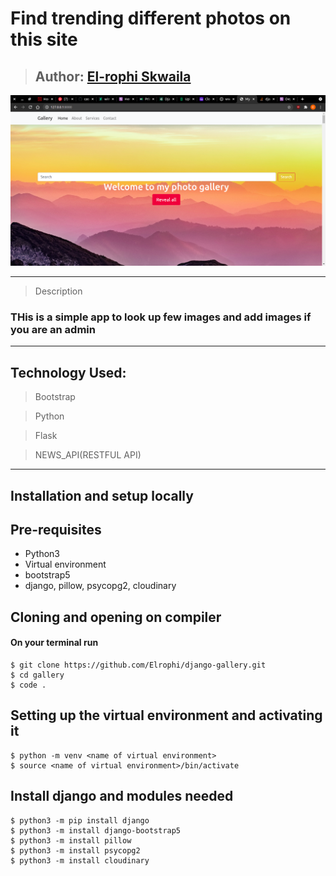 # Find trending different photos on this site
>## Author: [El-rophi Skwaila](https://github.com/Elrophi/django-gallery)


![My Site photo](https://github.com/Elrophi/django-gallery/blob/master/static/photo/rd.png)

---

>Description
### THis is a simple app to look up few images and add images if you are an admin
---
## Technology Used: 
>Bootstrap

>Python

>Flask

>NEWS_API(RESTFUL API)
---
## Installation and setup locally
## Pre-requisites
- Python3
- Virtual environment
- bootstrap5
- django, pillow, psycopg2, cloudinary 

## Cloning and opening on compiler
#### On your terminal run

    $ git clone https://github.com/Elrophi/django-gallery.git
    $ cd gallery
    $ code .
##  Setting up the virtual environment and activating it
    $ python -m venv <name of virtual environment>
    $ source <name of virtual environment>/bin/activate

##  Install django and modules needed
    $ python3 -m pip install django
    $ python3 -m install django-bootstrap5
    $ python3 -m install pillow
    $ python3 -m install psycopg2
    $ python3 -m install cloudinary